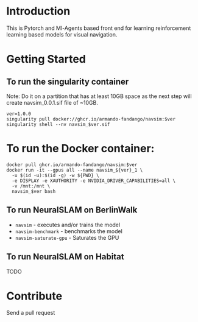 # Introduction 
This is Pytorch and Ml-Agents based front end for learning reinforcement learning based models for visual navigation.

# Getting Started

## To run the singularity container
Note: Do it on a partition that has at least 10GB space as the next step will create navsim_0.0.1.sif file of ~10GB.

```
ver=1.0.0
singularity pull docker://ghcr.io/armando-fandango/navsim:$ver
singularity shell --nv navsim_$ver.sif
```

# To run the Docker container:

```
docker pull ghcr.io/armando-fandango/navsim:$ver
docker run -it --gpus all --name navsim_${ver}_1 \
  -u $(id -u):$(id -g) -w ${PWD} \
  -e DISPLAY -e XAUTHORITY -e NVIDIA_DRIVER_CAPABILITIES=all \
  -v /mnt:/mnt \ 
  navsim_$ver bash
```
## To run NeuralSLAM on BerlinWalk
* `navsim` - executes and/or trains the model
* `navsim-benchmark` - benchmarks the model
* `navsim-saturate-gpu` - Saturates the GPU

## To run NeuralSLAM on Habitat
TODO

# Contribute

Send a pull request